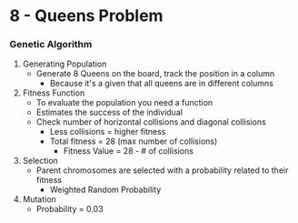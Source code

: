 # 8 - Queens Problem

### Genetic Algorithm
1. Generating Population
    - Generate 8 Queens on the board, track the position in a column
        - Because it's a given that all queens are in different columns
2. Fitness Function
    - To evaluate the population you need a function
    - Estimates the success of the individual
    - Check number of horizontal collisions and diagonal collisions
        - Less collisions = higher fitness
        - Total fitness = 28 (max number of collisions)
            - Fitness Value = 28 - # of collisions
3. Selection
    - Parent chromosomes are selected with a probability related to their fitness
        - Weighted Random Probability
5. Mutation
    - Probability = 0.03
 
